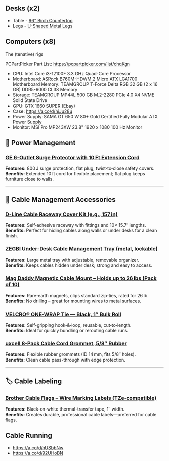 ## Desks (x2)
- Table - [96" Birch Countertop](https://www.homedepot.com/p/Hampton-Bay-8-ft-L-x-25-in-D-Finished-Engineered-Birch-Butcher-Block-Countertop-PWBRAB386352490/318686095)
- Legs - [U-Shaped Metal Legs](https://www.amazon.com/Topsair-16-Furniture-Adjustable-Nightstand/dp/B08L93FGPN/ref=sr_1_6?crid=1K4XVUERT2W3U&dib=eyJ2IjoiMSJ9.ts2yGze41HEj-KB357ldc7u6PUkIRfgc-r8V6VfywByfoKNcuV2VtXOJ9Qdd2KFChs4g0blqrmZ3e6wrwKP0cIUX0h1Kiq7TP9qZ6i3lfAlbuNd8bdT9OOASLS5yBb5syR9b-PrxtNfpwAcBBU-hYBsV27koEIefRr7bUYIMUV_udT_yiPQV_nwm4gnTuia3XSZWuxVLIGEkhEoDg6tlV7YEcfpPEinaGlsR8Ofwpu74IQ0s35MLZxb9ncEO8hxbFux2-K1gnqqBB4ISJ45cX53ylUX86ON-1R2mcOFyNmU.EPtRp599dMNqpW9hzOs6eHL3Gx6tcnr9GE7xKstJehA&dib_tag=se&keywords=U%2Bshaped%2Bmetal%2Blegs&qid=1749350663&sprefix=u%2Bshaped%2Bmetal%2Bleg%2Caps%2C115&sr=8-6&th=1)

## Computers (x8)

The (tenative) rigs

PCPartPicker Part List: https://pcpartpicker.com/list/chqKgn

- CPU: Intel Core i3-12100F 3.3 GHz Quad-Core Processor
- Motherboard: ASRock B760M-HDV/M.2 Micro ATX LGA1700 Motherboard
Memory: TEAMGROUP T-Force Delta RGB 32 GB (2 x 16 GB) DDR5-6000 CL38 Memory
- Storage: TEAMGROUP MP44L 500 GB M.2-2280 PCIe 4.0 X4 NVME Solid State Drive
- GPU: GTX 1660 SUPER (Ebay)
- Case: https://a.co/d/hiJu28u
- Power Supply: SAMA GT 650 W 80+ Gold Certified Fully Modular ATX Power Supply
- Monitor: MSI Pro MP243XW 23.8" 1920 x 1080 100 Hz Monitor  

## 🔌 Power Management

### [GE 6‑Outlet Surge Protector with 10 Ft Extension Cord](https://www.amazon.com/GE-Outlet-Protector-Extension-14092/dp/B00DOMYL24)
**Features:** 800 J surge protection, flat plug, twist‑to‑close safety covers.  
**Benefits:** Extended 10 ft cord for flexible placement; flat plug keeps furniture close to walls.

---

## 🧰 Cable Management Accessories

### [D-Line Cable Raceway Cover Kit (e.g., 157 in)](https://www.amazon.com/D-Line-Self-Adhesive-Channels-Accessories-Management/dp/B08563XMS5)
**Features:** Self‑adhesive raceway with fittings and 10× 15.7″ lengths.  
**Benefits:** Perfect for hiding cables along walls or under desks for a clean finish.

### [ZEGBI Under‑Desk Cable Management Tray (metal, lockable)](https://www.amazon.com/ZEGBI-Under-Desk-Cable-Management/dp/B0CRZ8K8GY)
**Features:** Large metal tray with adjustable, removable organizer.  
**Benefits:** Keeps cables hidden under desk; strong and easy to access.

### [Mag Daddy Magnetic Cable Mount – Holds up to 26 lbs (Pack of 10)](https://www.amazon.com/Rack-Tiers-Magnetic-Management-RMW026BK/dp/B0CJ1QKSGH)
**Features:** Rare‑earth magnets, clips standard zip‑ties, rated for 26 lb.  
**Benefits:** No drilling – great for mounting wires to metal surfaces.

### [VELCRO® ONE‑WRAP Tie — Black, 1″ Bulk Roll](https://www.amazon.com/VELCRO-Brand-ONE-WRAP-Double-Sided-Multi-Purpose/dp/B000078CUB)
**Features:** Self-gripping hook‑&‑loop, reusable, cut‑to‑length.  
**Benefits:** Ideal for quickly bundling or rerouting cable runs.

### [uxcell 8‑Pack Cable Cord Grommet, 5/8″ Rubber](https://www.amazon.com/uxcell-Rubber-Grommets-Firewall-Protecting/dp/B0DWDWL47M)
**Features:** Flexible rubber grommets (ID 14 mm, fits 5/8″ holes).  
**Benefits:** Clean cable pass-through with edge protection.

---

## 🏷️ Cable Labeling

### [Brother Cable Flags – Wire Marking Labels (TZe-compatible)](https://www.amazon.com/Genuine-Brother-Flexible-TZe-Tapes/dp/B01M19YGM6)
**Features:** Black-on-white thermal-transfer tape, 1″ width.  
**Benefits:** Creates durable, professional cable labels—preferred for cable flags.

## Cable Running
- https://a.co/d/hUSbbNw
- https://a.co/d/92UHoBN
